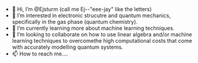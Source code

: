 - 👋 Hi, I’m @Ejsturm (call me Ej--"eee-jay" like the letters)
- 👀 I’m interested in electronic strucutre and quantum mechanics, specifically in the gas phase (quantum chemistry).
- 🌱 I’m currently learning more about machine learning techniques.
- 💞️ I’m looking to collaborate on how to use linear algebra and/or machine learning techniques to overcomethe high computational costs that come with accurately modelling quantum systems. 
- 📫 How to reach me....

<!---
Ejsturm/Ejsturm is a ✨ special ✨ repository because its `README.md` (this file) appears on your GitHub profile.
You can click the Preview link to take a look at your changes.
--->
